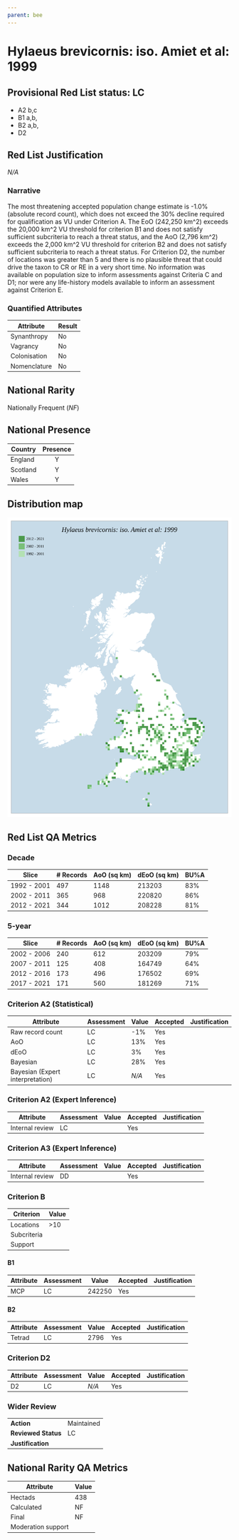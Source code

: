 ```yaml
---
parent: bee
---
```


# Hylaeus brevicornis: iso. Amiet et al: 1999

## Provisional Red List status: LC
- A2 b,c
- B1 a,b, 
- B2 a,b, 
- D2

## Red List Justification
*N/A*
### Narrative


The most threatening accepted population change estimate is -1.0% (absolute record count), which does not exceed the 30% decline required for qualification as VU under Criterion A. The EoO (242,250 km^2) exceeds the 20,000 km^2 VU threshold for criterion B1 and does not satisfy sufficient subcriteria to reach a threat status, and the AoO (2,796 km^2) exceeds the 2,000 km^2 VU threshold for criterion B2 and does not satisfy sufficient subcriteria to reach a threat status. For Criterion D2, the number of locations was greater than 5 and there is no plausible threat that could drive the taxon to CR or RE in a very short time. No information was available on population size to inform assessments against Criteria C and D1; nor were any life-history models available to inform an assessment against Criterion E.
### Quantified Attributes
|Attribute|Result|
|---|---|
|Synanthropy|No|
|Vagrancy|No|
|Colonisation|No|
|Nomenclature|No|


## National Rarity
Nationally Frequent (*NF*)

## National Presence
|Country|Presence
|---|:-:|
|England|Y|
|Scotland|Y|
|Wales|Y|


## Distribution map
![](../map/85.svg)

## Red List QA Metrics
### Decade
| Slice | # Records | AoO (sq km) | dEoO (sq km) |BU%A |
|---|---|---|---|---|
|1992 - 2001|497|1148|213203|83%|
|2002 - 2011|365|968|220820|86%|
|2012 - 2021|344|1012|208228|81%|
### 5-year
| Slice | # Records | AoO (sq km) | dEoO (sq km) |BU%A |
|---|---|---|---|---|
|2002 - 2006|240|612|203209|79%|
|2007 - 2011|125|408|164749|64%|
|2012 - 2016|173|496|176502|69%|
|2017 - 2021|171|560|181269|71%|
### Criterion A2 (Statistical)
|Attribute|Assessment|Value|Accepted|Justification
|---|---|---|---|---|
|Raw record count|LC|-1%|Yes||
|AoO|LC|13%|Yes||
|dEoO|LC|3%|Yes||
|Bayesian|LC|28%|Yes||
|Bayesian (Expert interpretation)|LC|*N/A*|Yes||
### Criterion A2 (Expert Inference)
|Attribute|Assessment|Value|Accepted|Justification
|---|---|---|---|---|
|Internal review|LC||Yes||
### Criterion A3 (Expert Inference)
|Attribute|Assessment|Value|Accepted|Justification
|---|---|---|---|---|
|Internal review|DD||Yes||
### Criterion B
|Criterion| Value|
|---|---|
|Locations|>10|
|Subcriteria||
|Support||
#### B1
|Attribute|Assessment|Value|Accepted|Justification
|---|---|---|---|---|
|MCP|LC|242250|Yes||
#### B2
|Attribute|Assessment|Value|Accepted|Justification
|---|---|---|---|---|
|Tetrad|LC|2796|Yes||
### Criterion D2
|Attribute|Assessment|Value|Accepted|Justification
|---|---|---|---|---|
|D2|LC|*N/A*|Yes||
### Wider Review
|  |  |
|---|---|
|**Action**|Maintained|
|**Reviewed Status**|LC|
|**Justification**||


## National Rarity QA Metrics
|Attribute|Value|
|---|---|
|Hectads|438|
|Calculated|NF|
|Final|NF|
|Moderation support||


